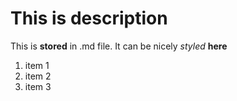 # This is description

This is **stored** in .md file. It can be nicely _styled_ **here**

1. item 1
2. item 2
3. item 3
